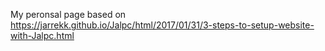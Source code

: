My peronsal page based on https://jarrekk.github.io/Jalpc/html/2017/01/31/3-steps-to-setup-website-with-Jalpc.html